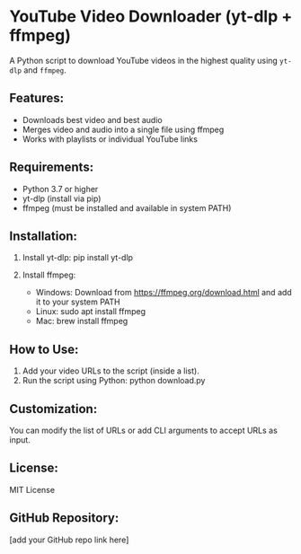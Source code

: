 YouTube Video Downloader (yt-dlp + ffmpeg)
==========================================

A Python script to download YouTube videos in the highest quality using `yt-dlp` and `ffmpeg`.

Features:
---------
- Downloads best video and best audio
- Merges video and audio into a single file using ffmpeg
- Works with playlists or individual YouTube links

Requirements:
-------------
- Python 3.7 or higher
- yt-dlp (install via pip)
- ffmpeg (must be installed and available in system PATH)

Installation:
-------------
1. Install yt-dlp:
   pip install yt-dlp

2. Install ffmpeg:
   - Windows: Download from https://ffmpeg.org/download.html and add it to your system PATH
   - Linux: sudo apt install ffmpeg
   - Mac: brew install ffmpeg

How to Use:
-----------
1. Add your video URLs to the script (inside a list).
2. Run the script using Python:
   python download.py

Customization:
--------------
You can modify the list of URLs or add CLI arguments to accept URLs as input.

License:
--------
MIT License

GitHub Repository:
------------------
[add your GitHub repo link here]

